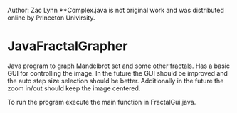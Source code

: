 Author: Zac Lynn
**Complex.java is not original work and was distributed online by Princeton Univirsity.

# JavaFractalGrapher
Java program to graph Mandelbrot set and some other fractals. Has a basic GUI for controlling the image. In the future the GUI should be improved and the auto step size selection should be better. Additionally in the future the zoom in/out should keep the image centered. 


To run the program execute the main function in FractalGui.java.

